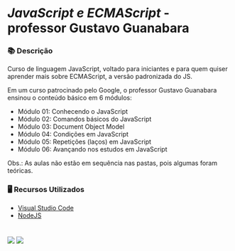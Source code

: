 # *JavaScript e ECMAScript* - professor Gustavo Guanabara

### 📚  Descrição

Curso de linguagem JavaScript, voltado para iniciantes e para quem quiser aprender mais sobre ECMAScript, a versão padronizada do JS.

Em um curso patrocinado pelo Google, o professor Gustavo Guanabara ensinou o conteúdo básico em 6 módulos:

- Módulo 01: Conhecendo o JavaScript
- Módulo 02: Comandos básicos do JavaScript
- Módulo 03: Document Object Model
- Módulo 04: Condições em JavaScript
- Módulo 05: Repetições (laços) em JavaScript
- Módulo 06: Avançando nos estudos em JavaScript

Obs.: As aulas não estão em sequência nas pastas, pois algumas foram teóricas.

### 🖥️  Recursos Utilizados

- [Visual Studio Code](https://code.visualstudio.com/download)
- [NodeJS](https://nodejs.org/en/download/)

#

<div>
  <p align="left">
    <a href="https://www.linkedin.com/in/claudia-anjos/" target="_blank"><img src="https://img.shields.io/badge/-LinkedIn-%230077B5?style=for-the-badge&logo=linkedin" target="_blank"></a>
    <a href="https://medium.com/@ndosanjosc" target="_blank"><img src="https://img.shields.io/badge/-Medium-FF5722?style=for-the-badge&logo=medium" target="_blank"></a>
</div>

